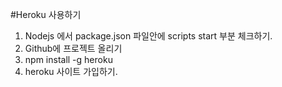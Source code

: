 #Heroku 사용하기

1. Nodejs 에서 package.json 파일안에 scripts start 부분 체크하기.
2. Github에 프로젝트 올리기
3. npm install -g heroku
4. heroku 사이트 가입하기.